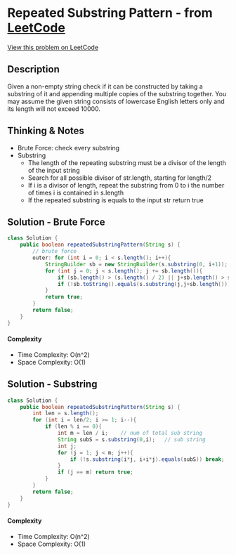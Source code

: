 # Repeated Substring Pattern - from [LeetCode](https://leetcode.com)
[View this problem on LeetCode](https://leetcode.com/problems/repeated-substring-pattern/)

## Description
Given a non-empty string check if it can be constructed by taking a substring of it and appending multiple copies of the substring together. You may assume the given string consists of lowercase English letters only and its length will not exceed 10000.

## Thinking & Notes
* Brute Force: check every substring
* Substring
  * The length of the repeating substring must be a divisor of the length of the input string
  * Search for all possible divisor of str.length, starting for length/2
  * If i is a divisor of length, repeat the substring from 0 to i the number of times i is contained in s.length
  * If the repeated substring is equals to the input str return true

## Solution - Brute Force
```java
class Solution {
    public boolean repeatedSubstringPattern(String s) {
        // brute force
        outer: for (int i = 0; i < s.length(); i++){
            StringBuilder sb = new StringBuilder(s.substring(0, i+1));
            for (int j = 0; j < s.length(); j += sb.length()){
                if (sb.length() > (s.length() / 2) || j+sb.length() > s.length()) return false;
                if (!sb.toString().equals(s.substring(j,j+sb.length()))) continue outer;
            }
            return true;
        }
        return false;
    }
}
```
#### Complexity
* Time Complexity: O(n^2)
* Space Complexity: O(1)


## Solution - Substring
```java
class Solution {
    public boolean repeatedSubstringPattern(String s) {
        int len = s.length();
        for (int i = len/2; i >= 1; i--){
            if (len % i == 0){
                int m = len / i;    // num of total sub string
                String subS = s.substring(0,i);   // sub string
                int j;
                for (j = 1; j < m; j++){
                    if (!s.substring(i*j, i+i*j).equals(subS)) break;
                }
                if (j == m) return true;
            }
        }
        return false;
    }
}
```
#### Complexity
* Time Complexity: O(n^2)
* Space Complexity: O(1)
